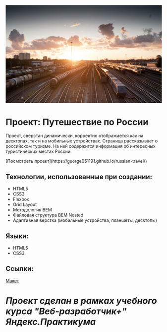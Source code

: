 <h2 align="center"><a  href="https://george051191.github.io/russian-travel/" target="_blank"><img src="./images/__background (1).png" width="600px" alt="Шапка"></a></h2>


# Проект: Путешествие по России
<p align="Left">Проект, сверстан динамически, корректно отображается как на десктопах, так и на мобильных устройствах. Страница рассказывает о российском туризме. На ней содержится информация об интересных туристических местах России.</p>
[Посмотреть проект](https://george051191.github.io/russian-travel/)


## Технологии, использованные при создании:

- HTML5
- CSS3
- Flexbox
- Grid Layout
- Методология BEM
- Файловая структура BEM Nested
- Адаптивная верстка (мобильные устройства, планшеты, десктопы)

## Языки:

- HTML5
- CSS3

## Ссылки:

[Макет](https://www.figma.com/file/5S2WSbEFL6awjVWJ0NWL8Q/Sprint-3_-Russia-_-desktop-%2B-mobile?node-id=28503%3A0)


# ***Проект сделан в рамках учебного курса "Веб-разработчик+" Яндекс.Практикума*** 






